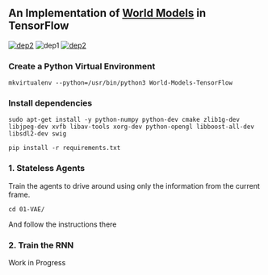 ## An Implementation of [World Models](https://worldmodels.github.io/) in TensorFlow

[![dep2](https://img.shields.io/badge/TensorFlow-1.3%2B-orange.svg)](https://www.tensorflow.org/)
![dep1](https://img.shields.io/badge/Status-Work--in--Progress-brightgreen.svg)
[![dep2](https://img.shields.io/badge/OpenAI-Gym-blue.svg)](https://gym.openai.com/)
### Create a Python Virtual Environment

```
mkvirtualenv --python=/usr/bin/python3 World-Models-TensorFlow
```

###  Install dependencies
```
sudo apt-get install -y python-numpy python-dev cmake zlib1g-dev libjpeg-dev xvfb libav-tools xorg-dev python-opengl libboost-all-dev libsdl2-dev swig

pip install -r requirements.txt
```

### 1. Stateless Agents

Train the agents to drive around using only the information from the current frame.

```
cd 01-VAE/
```
And follow the instructions there

### 2. Train the RNN

Work in Progress
